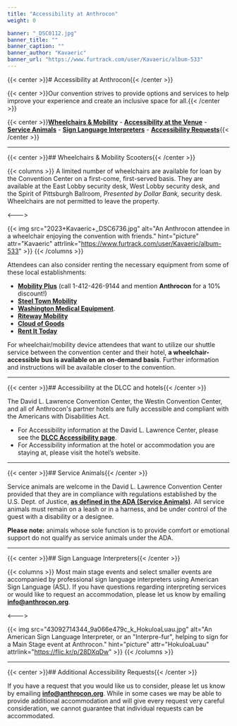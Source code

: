 ```yaml
---
title: "Accessibility at Anthrocon"
weight: 0

banner: "_DSC0112.jpg"
banner_title: ""
banner_caption: ""
banner_author: "Kavaeric"
banner_url: "https://www.furtrack.com/user/Kavaeric/album-533"
---
```


{{< center >}}# Accessibility at Anthrocon{{< /center >}}

{{< center >}}Our convention strives to provide options and services to help improve your experience and create an inclusive space for all.{{< /center >}}

{{< center >}}[**Wheelchairs & Mobility**](#wheelchairs--mobility-scooters) - [**Accessibility at the Venue**](#accessibility-at-the-dlcc-and-hotels) - [**Service Animals**](#service-animals) - [**Sign Language Interpreters**](#sign-language-interpreters) - [**Accessibility Requests**](#additional-accessibility-requests){{< /center >}}

***

{{< center >}}## Wheelchairs & Mobility Scooters{{< /center >}}

{{< columns >}}
A limited number of wheelchairs are available for loan by the Convention Center on a first-come, first-served basis. They are available at the East Lobby security desk, West Lobby security desk, and the Spirit of Pittsburgh Ballroom, *Presented by Dollar Bank,* security desk. Wheelchairs are not permitted to leave the property.

<--->

{{< img src="2023+Kavaeric+_DSC6736.jpg" alt="An Anthrocon attendee in a wheelchair enjoying the convention with friends." hint="picture" attr="Kavaeric" attrlink="https://www.furtrack.com/user/Kavaeric/album-533" >}}
{{< /columns >}}

Attendees can also consider renting the necessary equipment from some of these local establishments:

- [**Mobility Plus**](https://mobilityplus.com/Pittsburgh) (call 1-412-426-9144 and mention **Anthrocon** for a 10% discount!)
- [**Steel Town Mobility**](https://www.steeltownmobility.com/rentals.php)
- [**Washington Medical Equipment**](https://www.washingtonmedical.net/rentals).
- [**Riteway Mobility**](https://ritewaymobility.com/rentals/)
- [**Cloud of Goods**](https://www.cloudofgoods.com/product-rentals/mobility)
- [**Rent It Today**](https://www.rentittoday.com/medical-equipment-rentals/mobility-scooter-rental-pittsburgh-pa-14693)

For wheelchair/mobility device attendees that want to utilize our shuttle service between the convention center and their hotel, **a wheelchair-accessible bus is available on an on-demand basis**. Further information and instructions will be available closer to the convention.

***

{{< center >}}## Accessibility at the DLCC and hotels{{< /center >}}

The David L. Lawrence Convention Center, the Westin Convention Center, and all of Anthrocon's partner hotels are fully accessible and compliant with the Americans with Disabilities Act.

- For Accessibility information at the David L. Lawrence Center, please see the [**DLCC Accessibility page**](https://www.pittsburghcc.com/dlcc-accessibility-info/).
- For Accessibility information at the hotel or accommodation you are staying at, please visit the hotel’s website.

***

{{< center >}}## Service Animals{{< /center >}}

Service animals are welcome in the David L. Lawrence Convention Center provided that they are in compliance with regulations established by the U.S. Dept. of Justice, [**as defined in the ADA (Service Animals)**](https://www.ada.gov/service_animals_2010.htm). All service animals must remain on a leash or in a harness, and be under control of the guest with a disability or a designee.

**Please note:** animals whose sole function is to provide comfort or emotional support do not qualify as service animals under the ADA.

***

{{< center >}}## Sign Language Interpreters{{< /center >}}

{{< columns >}}
Most main stage events and select smaller events are accompanied by professional sign language interpreters using American Sign Language (ASL). If you have questions regarding interpreting services or would like to request an accommodation, please let us know by emailing [**info@anthrocon.org**](mailto:info@anthrocon.org).

<--->

{{< img src="43092714344_9a066e479c_k_HokuloaLuau.jpg" alt="An American Sign Language Interpreter, or an &quot;Interpre-fur&quot;, helping to sign for a Main Stage event at Anthrocon." hint="picture" attr="HokuloaLuau" attrlink="https://flic.kr/p/28DXqDw" >}}
{{< /columns >}}

***

{{< center >}}## Additional Accessibility Requests{{< /center >}}

If you have a request that you would like us to consider, please let us know by emailing [**info@anthrocon.org**](mailto:info@anthrocon.org). While in some cases we may be able to provide additional accommodation and will give every request very careful consideration, we cannot guarantee that individual requests can be accommodated.

